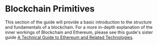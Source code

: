 # Blockchain Primitives

This section of the guide will provide a basic introduction to the structure and fundamentals of a blockchain.  For a more in-depth explanation of the inner workings of Blockchain and Ethereum, please see this guide's sister guide [A Technical Guide to Ethereum and Related Technologies](https://www.gitbook.com/book/sunnya97/a-technical-guide-to-ethereum-and-related-technol/details).

